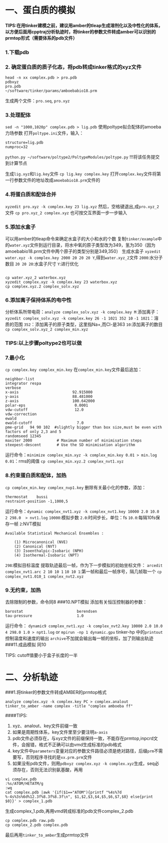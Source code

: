 # 一、蛋白质的模拟
#### TIPS:在用tinker建模之前，建议用amber的tleap生成溶剂化以及中性化的体系，以方便后面用cpptraj分析轨迹时，将tinker的参数文件转成amber可以识别的prmtop形式（需要体系的pdb文件）
### 1.下载pdb
### 2. 确定蛋白质的质子化态，将pdb转成tinker格式的xyz文件
```
head -n xx complex.pdb > pro.pdb
pdbxyz
pro.pdb
~/software/tinker/params/amboebabio18.prm
```
生成两个文件：`pro.seq`, `pro.xyz`
### 3.处理配体
`sed -n "1000,1020p" complex.pdb > lig.pdb`
使用poltype拟合配体的amoeba力场参数
打开`poltype.ini`文件，输入：
```
structure=lig.pdb
numproc=32
```
`python.py ~/software/poltype2/PoltypeModules/poltype.py`
!!!将该任务提交到计算节点

生成`lig.xyz`和`lig.key`文件
`cp lig.key complex.key`
打开`complex.key`文件将第一行参数文件的地址改成`amoebabio18.prm`文件的
### 4.将蛋白质和配体合并
`xyzedit pro.xyz -k complex.key 23 lig.xyz`
然后，空格键退出,成`pro.xyz_2`文件
`cp pro.xyz_2 complex.xyz`
也可按交互界面一步一步输入


### 5.添加水盒子
可以用amber的tleap命令来确定水盒子的大小和水的个数
复制`tinker/example`中的`water.xyz`文件到运行目录，将水中氧的原子类型改为349，氢为350（因为amoebabio18.prm文件中两个原子的类型分别是349,350）
生成水盒子 `xyzedit water.xyz -k complex.key 2000 20 20 20 Y`,得到`water.xyz_2`文件
`2000`:水分子数目
`20 20 20`:水盒子尺寸
`Y`:进行优化
```

cp water.xyz_2 waterbox.xyz
xyzedit complex.xyz -k complex.key 23 waterbox.xyz
cp complex.xyz.2 complex_solv.xyz
```
### 6.添加离子保持体系的电中性
分析体系所带电荷：`analyze complex_solv.xyz -k complex.key M`
添加离子：`xyzedit complex_solv.xyz -k complex.key 26 -1 1021 352 10`
`-1 1021`：溶质的范围
`352`：添加离子的原子类型，这里指Na+,而Cl-是363
`10`:添加离子的数目
`cp complex_solv.xyz_2 complex_min.xyz`

### TIPS:以上步骤poltype2也可以做
### 7.最小化
`cp complex.key complex_min.key`
在`complex_min.key`文件最后追加：
```
neighbor-list
integrator respa
verbose
x-axis                        92.915000
y-axis                        88.481000
z-axis                        100.642000
polar-eps                      0.0001
vdw-cutoff                     12.0
vdw-correction
ewald
ewald-cutoff                    7.0
pme-grid   94 90 102  #slightly bigger than box size,must be even with factors of only 2,3 and 5
randomseed 12345
maxiter 2000           # Maximum number of minimisation steps
steepest-descent       # Use the SD minimisation algorithm
```
运行命令：`minimize complex_min.xyz -k complex_min.key 0.01 > min.log`
`0.01`：rms的阈值
`cp complex_min.xyz.2 complex_nvt1.xyz`
### 8.约束蛋白质和配体，加热
`cp complex_min.key complex_nvp1.key`
删除有关最小化的参数，添加：
```
thermostat    bussi
restraint-position -1,1000,5
```
运行命令：`dynamic complex_nvt1.xyz -k complex_nvt1.key 10000 2.0 10.0 2 298.0  > nvt1.log`
`10000`:模拟步数
`2.0`:时间步长，单位：fs
`10.0`:每隔10fs保存一帧
`2`:NVT模拟
```
Available Statistical Mechanical Ensembles :

    (1) Microcanonical (NVE)
    (2) Canonical (NVT)
    (3) Isoenthalpic-Isobaric (NPH)
    (4) Isothermal-Isobaric (NPT)
```
`298`:模拟目标温度
提取轨迹最后一帧，作为下一步模拟的初始坐标文件：
`arcedit complex_nvt1.arc 2 10 10 1`
`10 10 1`:第一帧和最后一帧序号，隔几帧取一个
`cp complex_nvt1.010_1 complex_nvt2.xyz`
### 9.无约束，加热
去除限制的参数，命令同8
###10.NPT模拟
添加有关恒压控制器的参数：
```
barostat                        berendsen
tau-pressure                    1.0
```
运行命令：
`dynamic9 complex_nvt1.xyz -k complex_nvt2.key 10000 2.0 10.0 4 298.0 1.0 > npt1.log`
or `mpirun -np 1 dynamic.gpu`
tinker-hp 中的`printout`控制温度和速度的输出
`archive`不加就会输出每一帧的坐标，加了则输出轨迹
###11.成品模拟
同10

TIPS: cutoff值要小于盒子长度的一半

# 二、分析轨迹
###1.将tinker的参数文件转成AMBER的prmtop格式
```
analyze complex.xyz -k complex.key PC > complex.analout
tinker_to_amber -name complex -title "complex amboeba ff"
```
####TIPS:
1. xyz、analout、key文件前缀一致
2. 如果是周期性体系，key文件里至少要注明`a-axis`
3. pdb文件必须存在，与xyz文件的前缀保持一致，不能存在prmtop,inpcrd文件，会报错，格式不正确可以由vmd生成标准的pdb格式
4. key文件中`parameters`变量对应的参数文件路径必须是绝对路径，后缀`prm`不需要写，否则程序寻找的是`xx.prm.prm`文件
5. 如果没有pdb文件，则用`pdbxyz complex.xyz -k complex.xyz`生成，seq必须存在，否则无法识别氨基酸，再用
 ```
 vi complex.pdb
 :%s/ATOM/HETATM/g
 :wq
 cat complex.pdb |awk '{if($1=="ATOM"){printf "%4s%7d  %-4s%3s%6d%12.3f%8.3f%8.3f\n", $1,$2,$3,$4,$5,$6,$7,$8} else{print $0}}' > complex_1.pdb
 ```
 生成complex_1.pdb,再用vmd转成标准的pdb文件complex_2.pdb
 ```
 cp complex.pdb raw.pdb
 cp complex_2.pdb complex.pdb
 ```
 最后再用`tinker_to_amber`生成prmtop文件
